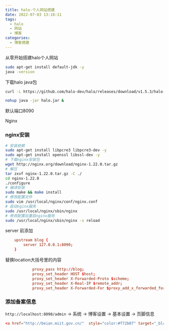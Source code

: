 ```yaml
---
title: halo-个人网站搭建
date: 2022-07-03 13:18:11
tags:
  - halo
  - 网站
  - 博客
categories:
  - 博客搭建
---
```


从零开始搭建halo个人网站

<!-- more -->

``` bash
sudo apt-get install default-jdk -y
java -version
```


下载halo java包

``` bash
curl -L https://github.com/halo-dev/halo/releases/download/v1.5.3/halo-1.5.3.jar --output halo.jar
```


``` bash
nohup java -jar halo.jar &
```

默认端口8090

Nginx
### nginx安装
``` bash
# 安装依赖
sudo apt-get install libpcre3 libpcre3-dev -y
sudo apt-get install openssl libssl-dev -y
# 下载nginx安装包
wget http://nginx.org/download/nginx-1.22.0.tar.gz
# 解压
tar zxvf nginx-1.22.0.tar.gz -C ./
cd nginx-1.22.0
./configure
# 编译安装
sudo make && make install
# 修改配置文件
sudo vim /usr/local/nginx/conf/nginx.conf
# 启动nginx服务
sudo /usr/local/nginx/sbin/nginx
# 修改配置后重启nginx服务
sudo /usr/local/nginx/sbin/nginx -s reload
```

server 前添加
``` conf
    upstream blog {
        server 127.0.0.1:8090;
    }
```

替换location大括号里的内容
``` conf
            proxy_pass http://blog;
            proxy_set_header HOST $host;
            proxy_set_header X-Forwarded-Proto $scheme;
            proxy_set_header X-Real-IP $remote_addr;
            proxy_set_header X-Forwarded-For $proxy_add_x_forwarded_for;
```


### 添加备案信息
`http://localhost:8090/admin` -> 系统 -> 博客设置 -> 基本设置 -> 页脚信息
``` conf
<a href="http://beian.miit.gov.cn/"  style="color:#f72b07" target="_blank">京 ICP 备 2022007624 号 - 1</a>
```

